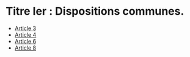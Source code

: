 # Titre Ier : Dispositions communes.

- [Article 3](article-3.md)
- [Article 4](article-4.md)
- [Article 6](article-6.md)
- [Article 8](article-8.md)
